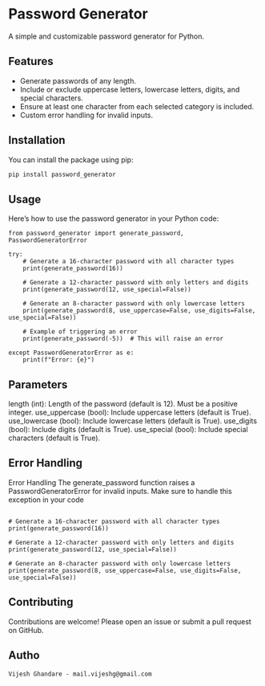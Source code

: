 # Password Generator

A simple and customizable password generator for Python.

## Features

- Generate passwords of any length.
- Include or exclude uppercase letters, lowercase letters, digits, and special characters.
- Ensure at least one character from each selected category is included.
- Custom error handling for invalid inputs.

## Installation

You can install the package using pip:

```sh
pip install password_generator
```

## Usage
Here’s how to use the password generator in your Python code:
```
from password_generator import generate_password, PasswordGeneratorError

try:
    # Generate a 16-character password with all character types
    print(generate_password(16))

    # Generate a 12-character password with only letters and digits
    print(generate_password(12, use_special=False))

    # Generate an 8-character password with only lowercase letters
    print(generate_password(8, use_uppercase=False, use_digits=False, use_special=False))

    # Example of triggering an error
    print(generate_password(-5))  # This will raise an error

except PasswordGeneratorError as e:
    print(f"Error: {e}")
```


## Parameters
length (int): Length of the password (default is 12). Must be a positive integer.
use_uppercase (bool): Include uppercase letters (default is True).
use_lowercase (bool): Include lowercase letters (default is True).
use_digits (bool): Include digits (default is True).
use_special (bool): Include special characters (default is True).


## Error Handling
Error Handling
The generate_password function raises a PasswordGeneratorError for invalid inputs. Make sure to handle this exception in your code

```from password_generator import generate_password

# Generate a 16-character password with all character types
print(generate_password(16))

# Generate a 12-character password with only letters and digits
print(generate_password(12, use_special=False))

# Generate an 8-character password with only lowercase letters
print(generate_password(8, use_uppercase=False, use_digits=False, use_special=False))
```

## Contributing
Contributions are welcome! Please open an issue or submit a pull request on GitHub.

## Autho
    Vijesh Ghandare - mail.vijeshg@gmail.com